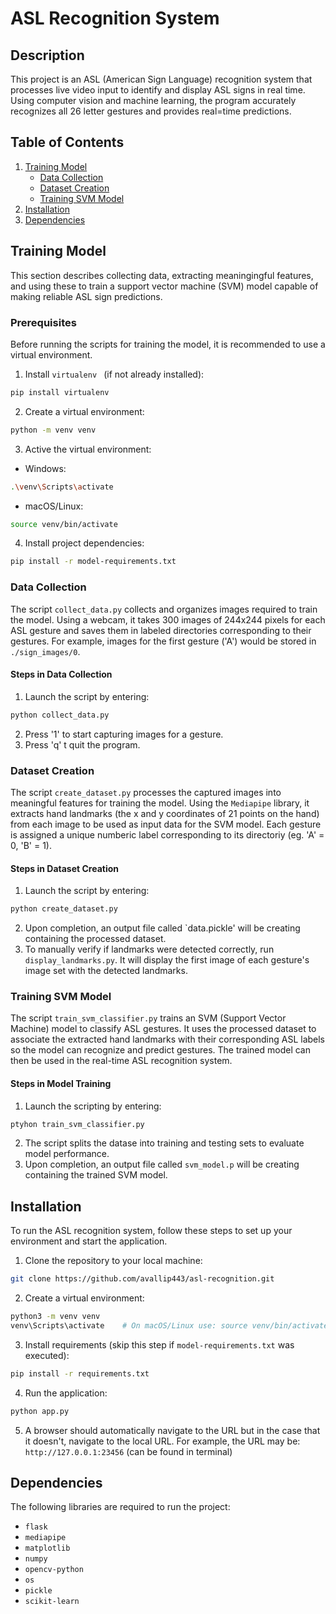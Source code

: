 # ASL Recognition System

## Description
This project is an ASL (American Sign Language) recognition system that processes live video input to identify and display ASL signs in real time. Using computer vision and machine learning, the program accurately recognizes all 26 letter gestures and provides real=time predictions. 

## Table of Contents
1. [Training Model](#training-model)
    - [Data Collection](#data-collection)
    - [Dataset Creation](#dataset-creation)
    - [Training SVM Model](#training-svm-model)
2. [Installation](#installation)
3. [Dependencies](#dependencies)


## Training Model
This section describes collecting data, extracting meaningingful features, and using these to train a support vector machine (SVM) model capable of making reliable ASL sign predictions. 

### Prerequisites
Before running the scripts for training the model, it is recommended to use a virtual environment.

1. Install `virtualenv ` (if not already installed):
```bash
pip install virtualenv
```
2. Create a virtual environment:
```bash
python -m venv venv
```
3. Active the virtual environment:
- Windows:
```bash
.\venv\Scripts\activate
```
- macOS/Linux:
```bash
source venv/bin/activate
```
4. Install project dependencies:
```bash
pip install -r model-requirements.txt
```


### Data Collection
The script `collect_data.py` collects and organizes images required to train the model. Using a webcam, it takes 300 images of 244x244 pixels for each ASL gesture and saves them in labeled directories corresponding to their gestures. For example, images for the first gesture ('A') would be stored in `./sign_images/0`. 

#### Steps in Data Collection
1. Launch the script by entering:
```bash
python collect_data.py
```
2. Press '1' to start capturing images for a gesture.
3. Press 'q' t quit the program.


### Dataset Creation
The script `create_dataset.py` processes the captured images into meaningful features for training the model. Using the `Mediapipe` library, it extracts hand landmarks (the x and y coordinates of 21 points on the hand) from each image to be used as input data for the SVM model. Each gesture is assigned a unique numberic label corresponding to its directoriy (eg. 'A' = 0, 'B' = 1).

#### Steps in Dataset Creation
1. Launch the script by entering:
```bash
python create_dataset.py
```
2. Upon completion, an output file called `data.pickle' will be creating containing the processed dataset.
3. To manually verify if landmarks were detected correctly, run `display_landmarks.py`. It will display the first image of each gesture's image set with the detected landmarks.


### Training SVM Model
The script `train_svm_classifier.py` trains an SVM (Support Vector Machine) model to classify ASL gestures. It uses the processed dataset to associate the extracted hand landmarks with their corresponding ASL labels so the model can recognize and predict gestures. The trained model can then be used in the real-time ASL recognition system.

#### Steps in Model Training
1. Launch the scripting by entering:
```bash
ptyhon train_svm_classifier.py
```
2. The script splits the datase into training and testing sets to evaluate model performance. 
3. Upon completion, an output file called `svm_model.p` will be creating containing the trained SVM model.


## Installation
To run the ASL recognition system, follow these steps to set up your environment and start the application.

1. Clone the repository to your local machine:
```bash
git clone https://github.com/avallip443/asl-recognition.git
```
2. Create a virtual environment:
```bash
python3 -m venv venv
venv\Scripts\activate    # On macOS/Linux use: source venv/bin/activate 
```
3. Install requirements (skip this step if `model-requirements.txt` was executed):
```bash
pip install -r requirements.txt
```
4. Run the application:
```bash
python app.py
```
5. A browser should automatically navigate to the URL but in the case that it doesn't, navigate to the local URL. For example, the URL may be: `http://127.0.0.1:23456` (can be found in terminal)


## Dependencies
The following libraries are required to run the project:
- `flask`
- `mediapipe`
- `matplotlib`
- `numpy`
- `opencv-python`
- `os`
- `pickle`
- `scikit-learn`

